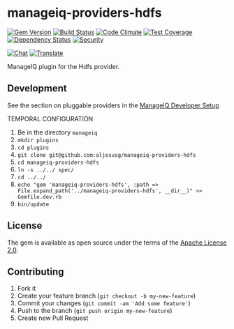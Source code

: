 # manageiq-providers-hdfs

[![Gem Version](https://badge.fury.io/rb/manageiq-providers-hdfs.svg)](http://badge.fury.io/rb/manageiq-providers-hdfs)
[![Build Status](https://travis-ci.org/aljesusg/manageiq-providers-hdfs.svg)](https://travis-ci.org/aljesusg/manageiq-providers-hdfs)
[![Code Climate](https://codeclimate.com/github/aljesusg/manageiq-providers-hdfs.svg)](https://codeclimate.com/github/aljesusg/manageiq-providers-hdfs)
[![Test Coverage](https://codeclimate.com/github/aljesusg/manageiq-providers-hdfs/badges/coverage.svg)](https://codeclimate.com/github/aljesusg/manageiq-providers-hdfs/coverage)
[![Dependency Status](https://gemnasium.com/aljesusg/manageiq-providers-hdfs.svg)](https://gemnasium.com/aljesusg/manageiq-providers-hdfs)
[![Security](https://hakiri.io/github/aljesusg/manageiq-providers-hdfs/master.svg)](https://hakiri.io/github/aljesusg/manageiq-providers-hdfs/master)

[![Chat](https://badges.gitter.im/Join%20Chat.svg)](https://gitter.im/ManageIQ/manageiq-providers-hdfs?utm_source=badge&utm_medium=badge&utm_campaign=pr-badge&utm_content=badge)
[![Translate](https://img.shields.io/badge/translate-zanata-blue.svg)](https://translate.zanata.org/zanata/project/view/manageiq-providers-hdfs)

ManageIQ plugin for the Hdfs provider.

## Development

See the section on pluggable providers in the [ManageIQ Developer Setup](http://manageiq.org/docs/guides/developer_setup)


TEMPORAL CONFIGURATION

1. Be in the directory `manageiq`
1. `mkdir plugins`
1. `cd plugins`
1. `git clone git@github.com:aljesusg/manageiq-providers-hdfs`
1. `cd manageiq-providers-hdfs`
1. `ln -s ../../ spec/`
1. `cd ../../`
1. `echo "gem 'manageiq-providers-hdfs', :path => File.expand_path('../manageiq-providers-hdfs', __dir__)" >> Gemfile.dev.rb`
1. `bin/update`

## License

The gem is available as open source under the terms of the [Apache License 2.0](http://www.apache.org/licenses/LICENSE-2.0).

## Contributing

1. Fork it
2. Create your feature branch (`git checkout -b my-new-feature`)
3. Commit your changes (`git commit -am 'Add some feature'`)
4. Push to the branch (`git push origin my-new-feature`)
5. Create new Pull Request
